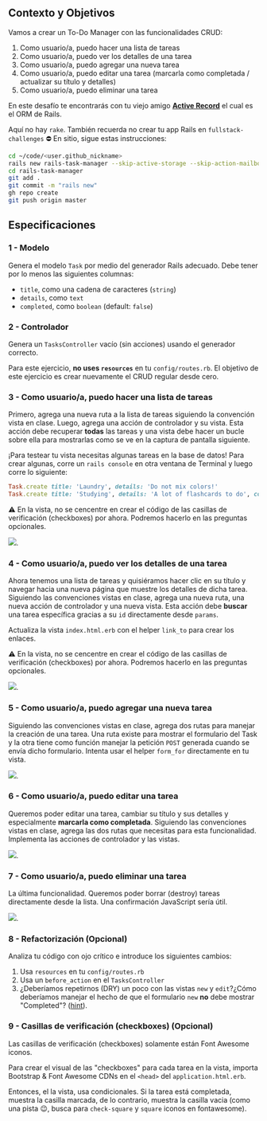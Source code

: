 ## Contexto y Objetivos

Vamos a crear un To-Do Manager con las funcionalidades CRUD:

1. Como usuario/a, puedo hacer una lista de tareas
1. Como usuario/a, puedo ver los detalles de una tarea
1. Como usuario/a, puedo agregar una nueva tarea
1. Como usuario/a, puedo editar una tarea (marcarla como completada / actualizar su título y detalles)
1. Como usuario/a, puedo eliminar una tarea

En este desafío te encontrarás con tu viejo amigo [**Active Record**](http://guides.rubyonrails.org/active_record_basics.html) el cual es el ORM de Rails.

Aquí no hay `rake`. También recuerda no crear tu app Rails en `fullstack-challenges` ⛔️ En sitio, sigue estas instrucciones:

```bash
cd ~/code/<user.github_nickname>
rails new rails-task-manager --skip-active-storage --skip-action-mailbox
cd rails-task-manager
git add .
git commit -m "rails new"
gh repo create
git push origin master
```

## Especificaciones

### 1 - Modelo

Genera el modelo `Task` por medio del generador Rails adecuado. Debe tener por lo menos las siguientes columnas:

- `title`, como una cadena de caracteres (`string`)
- `details`, como `text`
- `completed`, como `boolean` (default: `false`)

### 2 - Controlador

Genera un `TasksController` vacío (sin acciones) usando el generador correcto.

Para este ejercicio, **no uses `resources`** en tu `config/routes.rb`. El objetivo de este ejercicio es crear nuevamente el CRUD regular desde cero.

### 3 - Como usuario/a, puedo hacer una lista de tareas

Primero, agrega una nueva ruta a la lista de tareas siguiendo la convención vista en clase. Luego, agrega una acción de controlador y su vista. Esta acción debe recuperar **todas** las tareas y una vista debe hacer un bucle sobre ella para mostrarlas como se ve en la captura de pantalla siguiente.

¡Para testear tu vista necesitas algunas tareas en la base de datos! Para crear algunas, corre un `rails console` en otra ventana de Terminal y luego corre lo siguiente:

```ruby
Task.create title: 'Laundry', details: 'Do not mix colors!'
Task.create title: 'Studying', details: 'A lot of flashcards to do', completed: true
```

⚠️ En la vista, no se cencentre en crear el código de las casillas de verificación (checkboxes) por ahora. Podremos hacerlo en las preguntas opcionales.

![](https://raw.githubusercontent.com/lewagon/fullstack-images/master/rails/tasks-manager/index.png).

### 4 - Como usuario/a, puedo ver los detalles de una tarea

Ahora tenemos una lista de tareas y quisiéramos hacer clic en su título y navegar hacia una nueva página que muestre los detalles de dicha tarea. Siguiendo las convenciones vistas en clase, agrega una nueva ruta, una nueva acción de controlador y una nueva vista. Esta acción debe **buscar** una tarea específica gracias a su `id` directamente desde `params`.

Actualiza la vista `index.html.erb` con el helper `link_to` para crear los enlaces.

⚠️ En la vista, no se cencentre en crear el código de las casillas de verificación (checkboxes) por ahora. Podremos hacerlo en las preguntas opcionales.

![](https://raw.githubusercontent.com/lewagon/fullstack-images/master/rails/tasks-manager/index_show.gif).

### 5 - Como usuario/a, puedo agregar una nueva tarea

Siguiendo las convenciones vistas en clase, agrega dos rutas para manejar la creación de una tarea. Una ruta existe para mostrar el formulario del Task y la otra tiene como función manejar la petición `POST` generada cuando se envía dicho formulario. Intenta usar el helper `form_for` directamente en tu vista.

![](https://raw.githubusercontent.com/lewagon/fullstack-images/master/rails/tasks-manager/new.gif).

### 6 - Como usuario/a, puedo editar una tarea

Queremos poder editar una tarea, cambiar su título y sus detalles y especialmente **marcarla como completada**. Siguiendo las convenciones vistas en clase, agrega las dos rutas que necesitas para esta funcionalidad.
Implementa las acciones de controlador y las vistas.

![](https://raw.githubusercontent.com/lewagon/fullstack-images/master/rails/tasks-manager/edit.gif).

### 7 - Como usuario/a, puedo eliminar una tarea

La última funcionalidad. Queremos poder borrar (destroy) tareas directamente desde la lista. Una confirmación JavaScript sería útil.

![](https://raw.githubusercontent.com/lewagon/fullstack-images/master/rails/tasks-manager/destroy.gif).

### 8 - Refactorización (Opcional)

Analiza tu código con ojo crítico e introduce los siguientes cambios:

1. Usa `resources` en tu `config/routes.rb`
1. Usa un `before_action` en el `TasksController`
1. ¿Deberíamos repetirnos (DRY) un poco con las vistas `new` y `edit`?¿Cómo deberíamos manejar el hecho de que el formulario `new` **no** debe mostrar "Completed"? ([hint](http://api.rubyonrails.org/classes/ActiveRecord/Persistence.html#method-i-new_record-3F)).

### 9 - Casillas de verificación (checkboxes) (Opcional)

Las casillas de verificación (checkboxes) solamente están Font Awesome iconos.

Para crear el visual de las "checkboxes" para cada tarea en la vista, importa Bootstrap & Font Awesome CDNs en el `<head>` del `application.html.erb`.

Entonces, el la vista, usa condicionales. Si la tarea está completada, muestra la casilla marcada, de lo contrario, muestra la casilla vacia (como una pista 😉, busca para `check-square` y `square` iconos en fontawesome).
